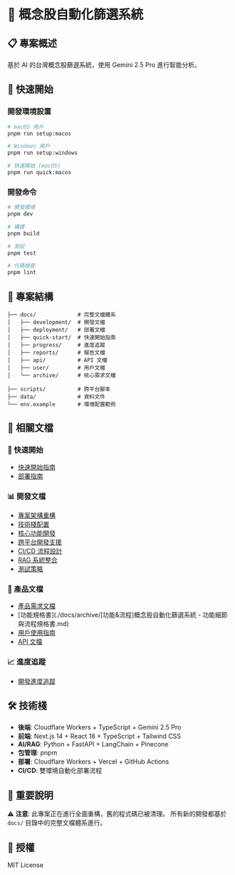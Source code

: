 # 🎯 概念股自動化篩選系統

## 📋 專案概述
基於 AI 的台灣概念股篩選系統，使用 Gemini 2.5 Pro 進行智能分析。

## 🚀 快速開始

### 開發環境設置
```bash
# macOS 用戶
pnpm run setup:macos

# Windows 用戶
pnpm run setup:windows

# 快速開始 (macOS)
pnpm run quick:macos
```

### 開發命令
```bash
# 開發環境
pnpm dev

# 構建
pnpm build

# 測試
pnpm test

# 代碼檢查
pnpm lint
```

## 📁 專案結構
```
├── docs/             # 完整文檔體系
│   ├── development/  # 開發文檔
│   ├── deployment/   # 部署文檔
│   ├── quick-start/  # 快速開始指南
│   ├── progress/     # 進度追蹤
│   ├── reports/      # 報告文檔
│   ├── api/          # API 文檔
│   ├── user/         # 用戶文檔
│   └── archive/      # 核心需求文檔

├── scripts/          # 跨平台腳本
├── data/             # 資料文件
└── env.example       # 環境配置範例
```

## 🔗 相關文檔

### 🚀 快速開始
- [快速開始指南](./docs/quick-start/QUICK_START_GUIDE.md)
- [部署指南](./docs/deployment/DEPLOYMENT_GUIDE.md)

### 📊 開發文檔
- [專案架構重構](./docs/development/ARCHITECTURE_RESTRUCTURE.md)
- [技術棧配置](./docs/development/TECH_STACK_CONFIGURATION.md)
- [核心功能開發](./docs/development/CORE_FEATURES_DEVELOPMENT.md)
- [跨平台開發支援](./docs/development/CROSS_PLATFORM_DEVELOPMENT.md)
- [CI/CD 流程設計](./docs/development/CI_CD_PIPELINE_DESIGN.md)
- [RAG 系統整合](./docs/development/RAG_SYSTEM_INTEGRATION.md)
- [測試策略](./docs/development/TESTING_STRATEGY.md)

### 📖 產品文檔
- [產品需求文檔](./docs/[PRD]概念股自動化篩選系統.md)
- [功能規格書](./docs/archive/[功能&流程]概念股自動化篩選系統 - 功能細節與流程規格書.md)
- [用戶使用指南](./docs/user/USER_GUIDE.md)
- [API 文檔](./docs/api/API_DOCUMENTATION.md)

### 📈 進度追蹤
- [開發進度追蹤](./docs/progress/DEVELOPMENT_PROGRESS_TRACKER.md)

## 🛠️ 技術棧
- **後端**: Cloudflare Workers + TypeScript + Gemini 2.5 Pro
- **前端**: Next.js 14 + React 18 + TypeScript + Tailwind CSS
- **AI/RAG**: Python + FastAPI + LangChain + Pinecone
- **包管理**: pnpm
- **部署**: Cloudflare Workers + Vercel + GitHub Actions
- **CI/CD**: 雙環境自動化部署流程

## 🔄 重要說明
⚠️ **注意**: 此專案正在進行全面重構，舊的程式碼已被清理。
所有新的開發都基於 `docs/` 目錄中的完整文檔體系進行。

## 📄 授權
MIT License
